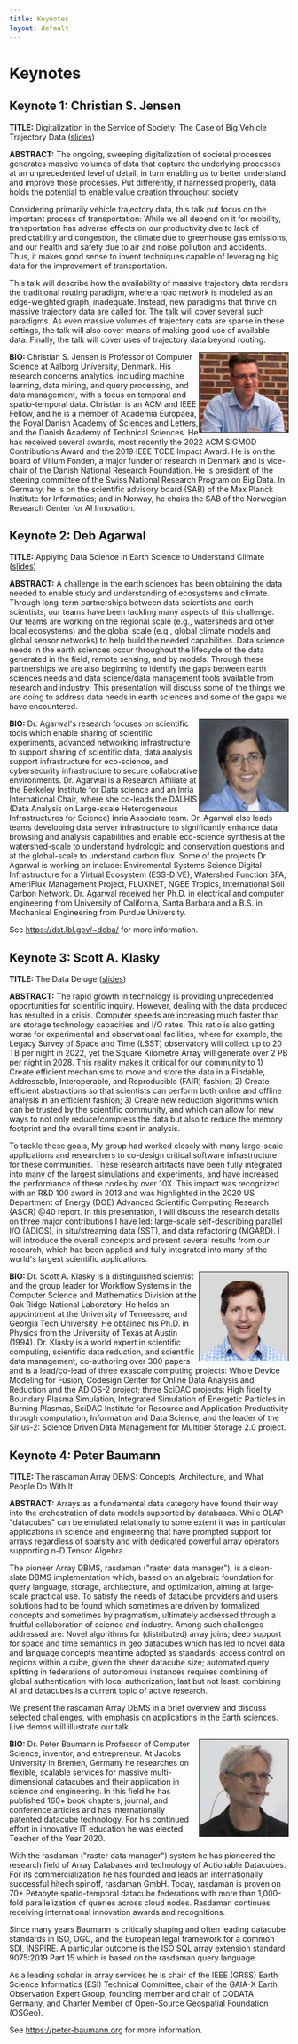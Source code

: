 ```yaml
---
title: Keynotes
layout: default
---
```


# Keynotes

## Keynote 1: Christian S. Jensen

**TITLE:** Digitalization in the Service of Society: The Case of Big Vehicle Trajectory Data ([slides](./assets/slides/SSDBM_2022_Keynote_Jensen.pdf))

**ABSTRACT:** The ongoing, sweeping digitalization of societal processes generates massive volumes of data that capture the underlying processes at an unprecedented level of detail, in turn enabling us to better understand and improve those processes. Put differently, if harnessed properly, data holds the potential to enable value creation throughout society.

Considering primarily vehicle trajectory data, this talk put focus on the important process of transportation: While we all depend on it for mobility, transportation has adverse effects on our productivity due to lack of predictability and congestion, the climate due to greenhouse gas emissions, and our health and safety due to air and noise pollution and accidents. Thus, it makes good sense to invent techniques capable of leveraging big data for the improvement of transportation.

This talk will describe how the availability of massive trajectory data renders the traditional routing paradigm, where a road network is modeled as an edge-weighted graph, inadequate. Instead, new paradigms that thrive on massive trajectory data are called for. The talk will cover several such paradigms. As even massive volumes of trajectory data are sparse in these settings, the talk will also cover means of making good use of available data. Finally, the talk will cover uses of trajectory data beyond routing.

<img src="./assets/images/keynote1.png" align="right" border="1" width="160">

**BIO:** Christian S. Jensen is Professor of Computer Science at Aalborg University, Denmark. His research concerns analytics, including machine learning, data mining, and query processing, and data management, with a focus on temporal and spatio-temporal data. Christian is an ACM and IEEE Fellow, and he is a member of Academia Europaea, the Royal Danish Academy of Sciences and Letters, and the Danish Academy of Technical Sciences. He has received several awards, most recently the 2022 ACM SIGMOD Contributions Award and the 2019 IEEE TCDE Impact Award. He is on the board of Villum Fonden, a major funder of research in Denmark and is vice-chair of the Danish National Research Foundation. He is president of the steering committee of the Swiss National Research Program on Big Data. In Germany, he is on the scientific advisory board (SAB) of the Max Planck Institute for Informatics; and in Norway, he chairs the SAB of the Norwegian Research Center for AI Innovation.


## Keynote 2: Deb Agarwal

**TITLE:** Applying Data Science in Earth Science to Understand Climate ([slides](./assets/slides/SSDBM_2022_Keynote_Agarwal.pdf))

**ABSTRACT:** A challenge in the earth sciences has been obtaining the data needed to enable study and understanding of ecosystems and climate. Through long-term partnerships between data scientists and earth scientists, our teams have been tackling many aspects of this challenge. Our teams are working on the regional scale (e.g., watersheds and other local ecosystems) and the global scale (e.g., global climate models and global sensor networks) to help build the needed capabilities. Data science needs in the earth sciences occur throughout the lifecycle of the data generated in the field, remote sensing, and by models. Through these partnerships we are also beginning to identify the gaps between earth sciences needs and data science/data management tools available from research and industry. This presentation will discuss some of the things we are doing to address data needs in earth sciences and some of the gaps we have encountered.

<img src="./assets/images/keynote2.png" align="right" border="1" width="160">

**BIO:** Dr. Agarwal's research focuses on scientific tools which enable sharing of scientific experiments, advanced networking infrastructure to support sharing of scientific data, data analysis support infrastructure for eco-science, and cybersecurity infrastructure to secure collaborative environments. Dr. Agarwal is a Research Affiliate at the Berkeley Institute for Data science and an Inria International Chair, where she co-leads the DALHIS (Data Analysis on Large-scale Heterogeneous Infrastructures for Science) Inria Associate team. Dr. Agarwal also leads teams developing data server infrastructure to significantly enhance data browsing and analysis capabilities and enable eco-science synthesis at the watershed-scale to understand hydrologic and conservation questions and at the global-scale to understand carbon flux. Some of the projects Dr. Agarwal is working on include: Enviromental Systems Science Digital Infrastructure for a Virtual Ecosystem (ESS-DIVE), Watershed Function SFA, AmeriFlux Management Project, FLUXNET, NGEE Tropics, International Soil Carbon Network. Dr. Agarwal received her Ph.D. in electrical and computer engineering from University of California, Santa Barbara and a B.S. in Mechanical Engineering from Purdue University.

See <https://dst.lbl.gov/~deba/> for more information.


## Keynote 3: Scott A. Klasky

**TITLE:** The Data Deluge ([slides](./assets/slides/SSDBM_2022_Keynote_Klasky.pdf))

**ABSTRACT:** The rapid growth in technology is providing unprecedented opportunities for scientific inquiry. However, dealing with the data produced has resulted in a crisis. Computer speeds are increasing much faster than are storage technology capacities and I/O rates. This ratio is also getting worse for experimental and observational facilities, where for example, the Legacy Survey of Space and Time (LSST) observatory will collect up to 20 TB per night in 2022, yet the Square Kilometre Array will generate over 2 PB per night in 2028. This reality makes it critical for our community to 1) Create efficient mechanisms to move and store the data in a Findable, Addressable, Interoperable, and Reproducible (FAIR) fashion; 2) Create efficient abstractions so that scientists can perform both online and offline analysis in an efficient fashion; 3) Create new reduction algorithms which can be trusted by the scientific community, and which can allow for new ways to not only reduce/compress the data but also to reduce the memory footprint and the overall time spent in analysis.

To tackle these goals, My group had worked closely with many large-scale applications and researchers to co-design critical software infrastructure for these communities. These research artifacts have been fully integrated into many of the largest simulations and experiments, and have increased the performance of these codes by over 10X. This impact was recognized with an R&D 100 award in 2013 and was highlighted in the 2020 US Department of Energy (DOE) Advanced Scientific Computing Research (ASCR) @40 report. In this presentation, I will discuss the research details on three major contributions I have led: large-scale self-describing parallel I/O (ADIOS), in situ/streaming data (SST), and data refactoring (MGARD). I will introduce the overall concepts and present several results from our research, which has been applied and fully integrated into many of the world's largest scientific applications.


<img src="./assets/images/keynote3.png" align="right" border="1" width="160">

**BIO:** Dr. Scott A. Klasky is a distinguished scientist and the group leader for Workflow Systems in the Computer Science and Mathematics Division at the Oak Ridge National Laboratory. He holds an appointment at the University of Tennessee, and Georgia Tech University. He obtained his Ph.D. in Physics from the University of Texas at Austin (1994). Dr. Klasky is a world expert in scientific computing, scientific data reduction, and scientific data management, co-authoring over 300 papers and is a lead/co-lead of three exascale computing projects: Whole Device Modeling for Fusion, Codesign Center for Online Data Analysis and Reduction and the ADIOS-2 project; three SciDAC projects: High fidelity Boundary  Plasma  Simulation, Integrated Simulation of Energetic Particles in Burning Plasmas, SciDAC Institute for Resource and Application Productivity through computation, Information and Data Science, and the leader of the Sirius-2: Science Driven Data Management for Multitier Storage 2.0 project.


## Keynote 4: Peter Baumann

**TITLE:** The rasdaman Array DBMS: Concepts, Architecture, and What People Do With It

**ABSTRACT:** Arrays as a fundamental data category have found their way into the orchestration of data models supported by databases. While OLAP "datacubes" can be emulated relationally to some extent it was in particular applications in science and engineering that have prompted support for arrays regardless of sparsity and with dedicated powerful array operators supporting n-D Tensor Algebra.

The pioneer Array DBMS, rasdaman ("raster data manager"), is a clean-slate DBMS implementation which, based on an algebraic foundation for query language, storage, architecture, and optimization, aiming at large-scale practical use. To satisfy the needs of datacube providers and users solutions had to be found which sometimes are driven by formalized concepts and sometimes by pragmatism, ultimately addressed through a fruitful collaboration of science and industry. Among such challenges addressed are: Novel algorithms for (distributed) array joins; deep support for space and time semantics in geo datacubes which has led to novel data and language concepts meantime adopted as standards; access control on regions within a cube, given the sheer datacube size; automated query splitting in federations of autonomous instances requires combining of global authentication with local authorization; last but not least, combining AI and datacubes is a current topic of active research.

We present the rasdaman Array DBMS in a brief overview and discuss selected challenges, with emphasis on applications in the Earth sciences. Live demos will illustrate our talk.

<img src="./assets/images/keynote4.png" align="right" border="1" width="160">

**BIO:** Dr. Peter Baumann is Professor of Computer Science, inventor, and entrepreneur. At Jacobs University in Bremen, Germany he researches on flexible, scalable services for massive multi-dimensional datacubes and their application in science and engineering. In this field he has published 160+ book chapters, journal, and conference articles and has internationally patented datacube technology. For his continued effort in innovative IT education he was elected Teacher of the Year 2020.

With the rasdaman ("raster data manager") system he has pioneered the research field of Array Databases and technology of Actionable Datacubes. For its commercialization he has founded and leads an internationally successful hitech spinoff, rasdaman GmbH. Today, rasdaman is proven on 70+ Petabyte spatio-temporal datacube federations with more than 1,000-fold parallelization of queries across cloud nodes. Rasdaman continues receiving international innovation awards and recognitions.

Since many years Baumann is critically shaping and often leading datacube standards in ISO, OGC, and the European legal framework for a common SDI, INSPIRE. A particular outcome is the ISO SQL array extension standard 9075:2019 Part 15 which is based on the rasdaman query language.

As a leading scholar in array services he is chair of the IEEE (GRSS) Earth Science Informatics (ESI) Technical Committee, chair of the GAIA-X Earth Observation Expert Group, founding member and chair of CODATA Germany, and Charter Member of Open-Source Geospatial Foundation (OSGeo).

See <https://peter-baumann.org> for more information.
